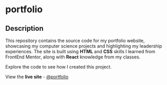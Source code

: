 # portfolio

## Description
This repository contains the source code for my portfolio website, showcasing my computer science projects and highlighting my leadership experiences. The site is built using **HTML** and **CSS** skills I learned from FrontEnd Mentor, along with **React** knowledge from my classes.

Explore the code to see how I created this project.

View the **live site** - [@portfolio](https://portfolio-4yas.onrender.com/)